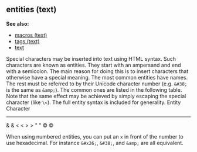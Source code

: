 ## entities (text)
**See also:**
+   [macros (text)](/ref/DM/text/macros.md) 
+   [tags (text)](/ref/DM/text/tags.md) 
+   [text](/ref/DM/text.md) 

Special characters may be inserted into text using HTML syntax.
Such characters are known as entities. They start with an ampersand and
end with a semicolon. The main reason for doing this is to insert
characters that otherwise have a special meaning. The most common
entities have names. The rest must be referred to by their Unicode
character number (e.g. `&#38;` is the same as `&amp;`). The common ones
are listed in the following table. Note that the same effect may be
achieved by simply escaping the special character (like `\<`). The full
entity syntax is included for generality.
  Entity   Character
  -------- -----------
  &amp;    &
  &lt;     \<
  &gt;     \>
  &quot;   \"
  &copy;   ©


When using numbered entities, you can put an `x` in front of
the number to use hexadecimal. For instance `&#x26;`, `&#38;`, and
`&amp;` are all equivalent.